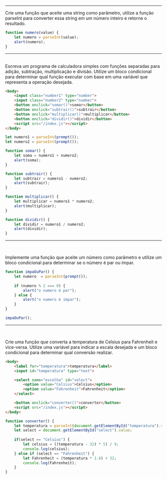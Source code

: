 
---
Crie uma função que aceite uma string como parâmetro, utilize a função parseInt para converter essa string em um número inteiro e retorne o resultado.

```js
function numero(value) {
    let numero = parseInt(value);
    alert(numero);
}
```
---
<br>
Escreva um programa de calculadora simples com funções separadas para adição, subtração, multiplicação e divisão. Utilize um bloco condicional para determinar qual função executar com base em uma variável que representa a operação desejada.

```html
<body>
    <input class="number1" type="number">
    <input class="number2" type="number">
    <button onclick="somar()">somar</button>
    <button onclick="subtrair()">subtrair</button>
    <button onclick="multiplicar()">multiplicar</button>
    <button onclick="dividir()">dividir</button>
    <script src="/index.js"></script>
</body>
```
```js
let numero1 = parseInt(prompt());
let numero2 = parseInt(prompt());

function somar() {
    let soma = numero1 + numero2;
    alert(soma);
}

function subtrair() {
    let subtrair = numero1 - numero2;
    alert(subtrair);
}

function multiplicar() {
    let multiplicar = numero1 * numero2;
    alert(multiplicar);
}

function dividir() {
    let dividir = numero1 / numero2;
    alert(dividir);
}
```
---
<br>

Implemente uma função que aceite um número como parâmetro e utilize um bloco condicional para determinar se o número é par ou ímpar.

```js
function impaOuPar() {
    let numero  = parseInt(prompt());
    
    if (numero % 2 === 0) {
        alert("o numero é par");
    } else {
        alert("o numero é impar");
    }
}

impaOuPar();
```
---
<br>

Crie uma função que converta a temperatura de Celsius para Fahrenheit e vice-versa. Utilize uma variável para indicar a escala desejada e um bloco condicional para determinar qual conversão realizar.

```html
<body>
    <label for="temperatura">temperatura</label>
    <input id="temperatura" type="text">

    <select name="escolha" id="select">
        <option value="Celsius">Celsius</option>
        <option value="Fahrenheit">Fahrenheit</option>
    </select>

    <button onclick="converter()">converter</button>
    <script src="/index.js"></script>
</body>
```

```js
function converter() {
    let temperatura = parseInt(document.getElementById("temperatura").value);
    let select = document.getElementById("select").value;
    
    if(select == "Celsius") {
        let celsius = ((temperatura - 32) * 5) / 9;
        console.log(celsius);
    } else if (select == "Fahrenheit") {
        let Fahrenheit = (temperatura * 1.8) + 32;
        console.log(Fahrenheit);
    }
}
```